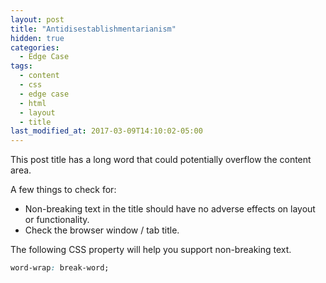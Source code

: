 ```yaml
---
layout: post
title: "Antidisestablishmentarianism"
hidden: true
categories:
  - Edge Case
tags:
  - content
  - css
  - edge case
  - html
  - layout
  - title
last_modified_at: 2017-03-09T14:10:02-05:00
---
```


This post title has a long word that could potentially overflow the content area.

A few things to check for:

  * Non-breaking text in the title should have no adverse effects on layout or functionality.
  * Check the browser window / tab title.

The following CSS property will help you support non-breaking text.

```css
word-wrap: break-word;
```
